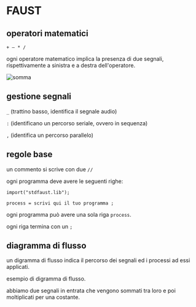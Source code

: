 # FAUST

## operatori matematici

`+ – * /`

ogni operatore matematico implica la presenza di due segnali, rispettivamente a sinistra e a destra dell'operatore.

![somma](https://raw.githubusercontent.com/LSSN/appunti/master/img/somma.svg)

## gestione segnali

`_` (trattino basso, identifica il segnale audio)

`:` (identificano un percorso seriale, ovvero in sequenza)

`,` (identifica un percorso parallelo)

## regole base

un commento si scrive con due `//`

ogni programma deve avere le seguenti righe:

```
import("stdfaust.lib");

process = scrivi qui il tuo programma ;
```
ogni programma può avere una sola riga `process`.

ogni riga termina con un `;`

## diagramma di flusso

un digramma di flusso indica il percorso dei segnali ed i processi ad essi applicati.

esempio di digramma di flusso.

abbiamo due segnali in entrata che vengono sommati tra loro e poi moltiplicati per una costante.
